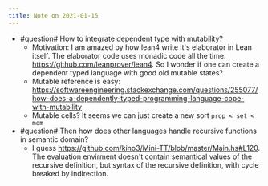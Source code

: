 ```yaml
---
title: Note on 2021-01-15
---
```


* #question# How to integrate dependent type with mutability?
  * Motivation: I am amazed by how lean4 write it's elaborator in Lean itself. The elaborator code uses monadic code all the time. https://github.com/leanprover/lean4. So I wonder if one can create a dependent typed language with good old mutable states?
  * Mutable reference is easy: https://softwareengineering.stackexchange.com/questions/255077/how-does-a-dependently-typed-programming-language-cope-with-mutability
  * Mutable cells? It seems we can just create a new sort `prop < set < mem`
* #question# Then how does other languages handle recursive functions in semantic domain?
  * I guess https://github.com/kino3/Mini-TT/blob/master/Main.hs#L120. The evaluation envirment doesn't contain semantical values of the recursive definition, but syntax of the recursive definition, with cycle breaked by indirection.
